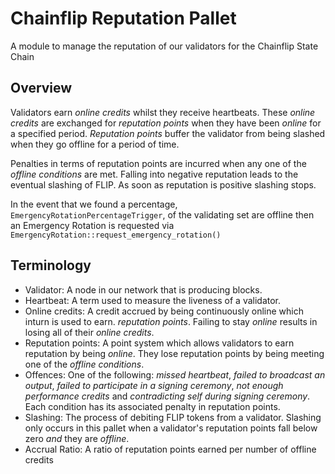 # Chainflip Reputation Pallet

A module to manage the reputation of our validators for the Chainflip State Chain

## Overview

Validators earn *online credits* whilst they receive heartbeats.  These *online credits* are exchanged for *reputation points*
when they have been *online* for a specified period.  *Reputation points* buffer the validator from being slashed when they go offline for a period of time.

Penalties in terms of reputation points are incurred when any one of the *offline conditions* are
met.  Falling into negative reputation leads to the eventual slashing of FLIP.  As soon as reputation
is positive slashing stops.

In the event that we found a percentage, `EmergencyRotationPercentageTrigger`, of the validating set are offline then
an Emergency Rotation is requested via `EmergencyRotation::request_emergency_rotation()`

## Terminology

- Validator: A node in our network that is producing blocks.
- Heartbeat: A term used to measure the liveness of a validator.
- Online credits: A credit accrued by being continuously online which inturn is used to earn.
  *reputation points*.  Failing to stay *online* results in losing all of their *online credits*.
- Reputation points: A point system which allows validators to earn reputation by being *online*.
  They lose reputation points by being meeting one of the *offline conditions*.
- Offences: One of the following: *missed heartbeat*, *failed to broadcast
  an output*, *failed to participate in a signing ceremony*, *not enough performance credits* and
  *contradicting self during signing ceremony*.  Each condition has its associated penalty in
  reputation points.
- Slashing: The process of debiting FLIP tokens from a validator.  Slashing only occurs in this
  pallet when a validator's reputation points fall below zero *and* they are *offline*.
- Accrual Ratio: A ratio of reputation points earned per number of offline credits
